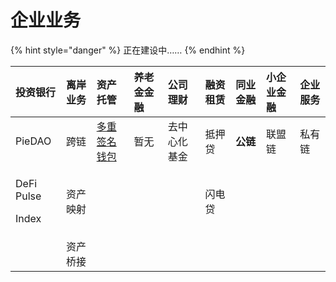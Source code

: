 # 企业业务

{% hint style="danger" %}
正在建设中……
{% endhint %}

<table>
  <thead>
    <tr>
      <th style="text-align:left">&#x6295;&#x8D44;&#x94F6;&#x884C;</th>
      <th style="text-align:left">&#x79BB;&#x5CB8;&#x4E1A;&#x52A1;</th>
      <th style="text-align:left">&#x8D44;&#x4EA7;&#x6258;&#x7BA1;</th>
      <th style="text-align:left">&#x517B;&#x8001;&#x91D1;&#x91D1;&#x878D;</th>
      <th style="text-align:left">&#x516C;&#x53F8;&#x7406;&#x8D22;</th>
      <th style="text-align:left">&#x878D;&#x8D44;&#x79DF;&#x8D41;</th>
      <th style="text-align:left">&#x540C;&#x4E1A;&#x91D1;&#x878D;</th>
      <th style="text-align:left">&#x5C0F;&#x4F01;&#x4E1A;&#x91D1;&#x878D;</th>
      <th style="text-align:left">&#x4F01;&#x4E1A;&#x670D;&#x52A1;</th>
    </tr>
  </thead>
  <tbody>
    <tr>
      <td style="text-align:left">PieDAO</td>
      <td style="text-align:left">&#x8DE8;&#x94FE;</td>
      <td style="text-align:left"><a href="https://academy.binance.com/zh/articles/what-is-a-multisig-wallet">&#x591A;&#x91CD;&#x7B7E;&#x540D;&#x94B1;&#x5305;</a>
      </td>
      <td style="text-align:left">&#x6682;&#x65E0;</td>
      <td style="text-align:left">&#x53BB;&#x4E2D;&#x5FC3;&#x5316;&#x57FA;&#x91D1;</td>
      <td style="text-align:left">&#x62B5;&#x62BC;&#x8D37;</td>
      <td style="text-align:left"><b>&#x516C;&#x94FE;</b>
      </td>
      <td style="text-align:left">&#x8054;&#x76DF;&#x94FE;</td>
      <td style="text-align:left">&#x79C1;&#x6709;&#x94FE;</td>
    </tr>
    <tr>
      <td style="text-align:left">
        <p>DeFi Pulse</p>
        <p>Index</p>
      </td>
      <td style="text-align:left">&#x8D44;&#x4EA7;&#x6620;&#x5C04;</td>
      <td style="text-align:left"></td>
      <td style="text-align:left"></td>
      <td style="text-align:left"></td>
      <td style="text-align:left">&#x95EA;&#x7535;&#x8D37;</td>
      <td style="text-align:left"></td>
      <td style="text-align:left"></td>
      <td style="text-align:left"></td>
    </tr>
    <tr>
      <td style="text-align:left"></td>
      <td style="text-align:left">&#x8D44;&#x4EA7;&#x6865;&#x63A5;</td>
      <td style="text-align:left"></td>
      <td style="text-align:left"></td>
      <td style="text-align:left"></td>
      <td style="text-align:left"></td>
      <td style="text-align:left"></td>
      <td style="text-align:left"></td>
      <td style="text-align:left"></td>
    </tr>
  </tbody>
</table>

